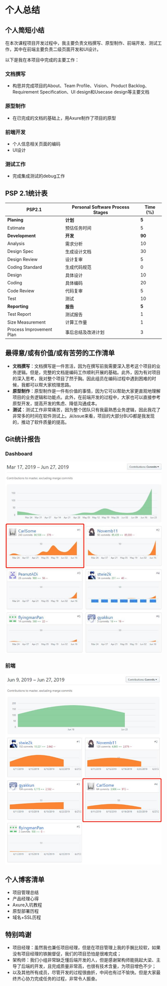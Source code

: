 # 个人总结
## 个人简短小结
在本次课程项目开发过程中，我主要负责文档撰写、原型制作、前端开发、测试工作，其中在前端主要负责二级页面开发和UI设计。

以下是我在本项目中完成的主要工作：

### 文档撰写
- 构思并完成项目的About、Team Profile、Vision、Product Backlog、Requirement Specification、UI design和Usecase design等主要文档

### 原型制作
- 在已完成的文档的基础上，用Axure制作了项目的原型

### 前端开发
- 个人信息相关页面的编码
- UI设计

### 测试工作
- 完成集成测试的debug工作

## PSP 2.1统计表
| PSP2.1 | Personal Software Process Stages | Time (%) |
| ---- | ---- | ---- |
| __Planing__ | __计划__ | __5__ |
| Estimate | 预估任务时间 | 5 |
| __Development__ | __开发__ | __90__ |
| Analysis | 需求分析 | 10 |
| Design Spec | 生成设计文档 | 30 |
| Design Review | 设计复审 | 5 |
| Coding Standard | 生成代码规范 | 0 |
| Design | 具体设计 | 10 |
| Coding | 具体编码 | 20 |
| Code Review | 代码复审 | 5 |
| Test | 测试 | 10 |
| __Reporting__ | __报告__ | __5__ |
| Test Report | 测试报告 | 1 |
| Size Measurement | 计算工作量 | 1 |
| Process Improvement Plan | 事后总结及改进计划 | 3 |

## 最得意/或有价值/或有苦劳的工作清单
- **文档撰写**：文档撰写是一件苦活，因为在撰写前我需要深入思考这个项目的业务逻辑。但是，完整的文档是编码工作顺利开展的基础。此外，因为有对项目的深入思考，我对整个项目了然于胸。因此组员在编码过程中遇到困难的时候，我都可以帮大家梳理思路。
- **原型制作**：原型制作是一件有价值的事情，因为它可以帮助大家更直观地理解项目的业务逻辑和功能点。此外，在前端开发的过程中，大家也可以直接参考原型开发，提高开发的焦虑、降低沟通成本。
- **测试**：测试工作非常痛苦，因为整个团队只有我最熟悉业务逻辑，因此我花了非常多的时间在软件测试上。从Issue来看，项目的大部分BUG都是我发现的，推动了软件质量的提高。

## Git统计报告
### Dashboard

![git报告](assets/git-record/16340195-1.jpg)

### 前端

![git报告](assets/git-record/16340195-2.jpg)

## 个人博客清单
- 项目管理总结
- 产品经理心得
- Axure入坑教程
- 原型部署历程
- 域名+SSL历程

## 特别鸣谢
- 项目经理：虽然我也兼任项目经理，但是在项目管理上我的手腕比较软，如果没有项目经理的铁腕督促，我们的项目恐怕是很难完成；
- 架构师：我们小组非常缺乏懂后端开发的人，但是感谢架构师能挑起大梁、主导了后端的开发，且完成质量非常高，也很有技术含量，为项目增色不少；
- 以及其他所有成员，尽管开发的过程很曲折，中间也有过不愉快。但是大家最终齐心协力完成任务的过程，非常令人振奋。
